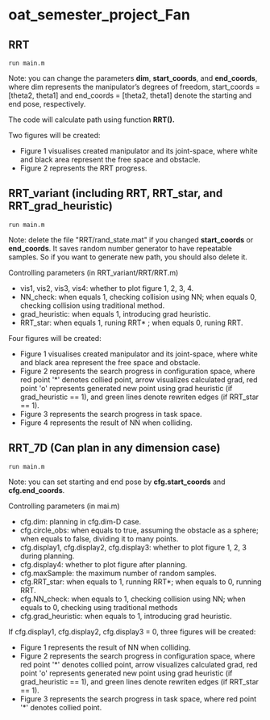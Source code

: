 # oat_semester_project_Fan

## RRT

~~~
run main.m
~~~

Note: you can change the parameters **dim**, **start_coords**, and **end_coords**, where dim represents the manipulator’s degrees of freedom, start_coords = [theta2, theta1] and end_coords = [theta2, theta1] denote the starting and end pose, respectively.

The code will calculate path using function **RRT().**

Two figures will be created:

- Figure 1 visualises created manipulator and its joint-space, where white and black area represent the free space and obstacle.
- Figure 2 represents the RRT progress.


## RRT_variant (including RRT, RRT_star, and RRT_grad_heuristic)

~~~
run main.m
~~~

Note: delete the file "RRT/rand_state.mat" if you changed **start_coords** or **end_coords**. It saves random number generator to have repeatable samples. So if you want to generate new path, you should also delete it.

Controlling parameters
(in RRT_variant/RRT/RRT.m)

- vis1, vis2, vis3, vis4: whether to plot figure 1, 2, 3, 4.
- NN_check: when equals 1, checking collision using NN; when equals 0, checking collision using traditional method.
- grad_heuristic: when equals 1, introducing grad heuristic.
- RRT_star: when equals 1, runing RRT* ; when equals 0, runing RRT.

Four figures will be created:

- Figure 1 visualises created manipulator and its joint-space, where white and black area represent the free space and obstacle.
- Figure 2 represents the search progress in configuration space, where red point '*' denotes collied point, arrow visualizes calculated grad, red point 'o' represents generated new point using grad heuristic (if grad_heuristic == 1), and green lines denote rewriten edges (if RRT_star == 1).
- Figure 3 represents the search progress in task space.
- Figure 4 represents the result of NN when colliding.

## RRT_7D (Can plan in any dimension case)

~~~
run main.m
~~~

Note: you can set starting and end pose by **cfg.start_coords** and **cfg.end_coords**.

Controlling parameters
(in mai.m)

- cfg.dim: planning in cfg.dim-D case.
- cfg.circle_obs: when equals to true, assuming the obstacle as a sphere;  when equals to false, dividing it to many points.
- cfg.display1, cfg.display2, cfg.display3: whether to plot figure 1, 2, 3 during planning.
- cfg.display4: whether to plot figure after planning.
- cfg.maxSample: the maximum number of random samples.
- cfg.RRT_star: when equals to 1, running RRT*; when equals to 0, running RRT.
- cfg.NN_check: when equals to 1, checking collision using NN; when equals to 0, checking using traditional methods
- cfg.grad_heuristic: when equals to 1, introducing grad heuristic.

If cfg.display1, cfg.display2, cfg.display3 = 0, three figures will be created:
- Figure 1 represents the result of NN when colliding.
- Figure 2 represents the search progress in configuration space, where red point '*' denotes collied point, arrow visualizes calculated grad, red point 'o' represents generated new point using grad heuristic (if grad_heuristic == 1), and green lines denote rewriten edges (if RRT_star == 1).
- Figure 3 represents the search progress in task space, where red point '*' denotes collied point.

